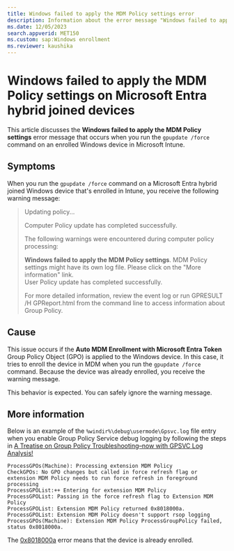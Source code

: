 ```yaml
---
title: Windows failed to apply the MDM Policy settings error
description: Information about the error message "Windows failed to apply the MDM Policy settings" when you force a Group Policy update on Intune-enrolled Microsoft Entra hybrid joined devices.
ms.date: 12/05/2023
search.appverid: MET150
ms.custom: sap:Windows enrollment
ms.reviewer: kaushika
---
```


# Windows failed to apply the MDM Policy settings on Microsoft Entra hybrid joined devices

This article discusses the **Windows failed to apply the MDM Policy settings** error message that occurs when you run the `gpupdate /force` command on an enrolled Windows device in Microsoft Intune.

## Symptoms

When you run the `gpupdate /force` command on a Microsoft Entra hybrid joined Windows device that's enrolled in Intune, you receive the following warning message:

> Updating policy...
>
> Computer Policy update has completed successfully.
>
> The following warnings were encountered during computer policy processing:
>
> **Windows failed to apply the MDM Policy settings**. MDM Policy settings might have its own log file. Please click on the "More information" link.  
> User Policy update has completed successfully.
>
> For more detailed information, review the event log or run GPRESULT /H GPReport.html from the command line to access information about Group Policy.

## Cause

This issue occurs if the **Auto MDM Enrollment with Microsoft Entra Token** Group Policy Object (GPO) is applied to the Windows device. In this case, it tries to enroll the device in MDM when you run the `gpupdate /force` command. Because the device was already enrolled, you receive the warning message.

This behavior is expected. You can safely ignore the warning message.

## More information

Below is an example of the `%windir%\debug\usermode\Gpsvc.log` file entry when you enable Group Policy Service debug logging by following the steps in [A Treatise on Group Policy Troubleshooting–now with GPSVC Log Analysis!](/archive/blogs/askds/a-treatise-on-group-policy-troubleshootingnow-with-gpsvc-log-analysis)

```output
ProcessGPOs(Machine): Processing extension MDM Policy  
CheckGPOs: No GPO changes but called in force refresh flag or extension MDM Policy needs to run force refresh in foreground processing  
ProcessGPOList:++ Entering for extension MDM Policy  
ProcessGPOList: Passing in the force refresh flag to Extension MDM Policy  
ProcessGPOList: Extension MDM Policy returned 0x8018000a.  
ProcessGPOList: Extension MDM Policy doesn't support rsop logging  
ProcessGPOs(Machine): Extension MDM Policy ProcessGroupPolicy failed, status 0x8018000a.
```

The [0x8018000a](/windows/win32/mdmreg/mdm-registration-constants) error means that the device is already enrolled.

